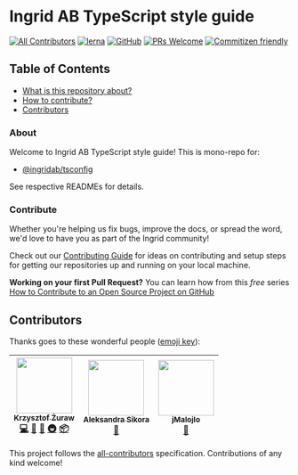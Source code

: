 # Ingrid AB TypeScript style guide

[![All Contributors](https://img.shields.io/badge/all_contributors-3-orange.svg?style=flat-square)](#contributors)
[![lerna](https://img.shields.io/badge/maintained%20with-lerna-cc00ff.svg)](https://lernajs.io/)
[![GitHub](https://img.shields.io/github/license/mashape/apistatus.svg)](https://github.com/shipwallet/TypeScript)
[![PRs Welcome](https://img.shields.io/badge/PRs-welcome-brightgreen.svg?style=flat-square)](http://makeapullrequest.com)
[![Commitizen friendly](https://img.shields.io/badge/commitizen-friendly-brightgreen.svg)](http://commitizen.github.io/cz-cli/)

## Table of Contents

- [What is this repository about?](#about)
- [How to contribute?](#contribute)
- [Contributors](#contributors)

### About

Welcome to Ingrid AB TypeScript style guide! This is mono-repo for:

- [@ingridab/tsconfig](./packages/tsconfig/README.md)

See respective READMEs for details.

### Contribute

Whether you're helping us fix bugs, improve the docs, or spread the word, we'd love to have you as part of the Ingrid community!

Check out our [Contributing Guide](./.github/CONTRIBUTING.md) for ideas on contributing and setup steps for getting our repositories up and running on your local machine.

**Working on your first Pull Request?** You can learn how from this _free_ series [How to Contribute to an Open Source Project on GitHub](https://egghead.io/series/how-to-contribute-to-an-open-source-project-on-github)

## Contributors

Thanks goes to these wonderful people ([emoji key](https://github.com/kentcdodds/all-contributors#emoji-key)):

<!-- ALL-CONTRIBUTORS-LIST:START - Do not remove or modify this section -->
<!-- prettier-ignore -->
| [<img src="https://avatars2.githubusercontent.com/u/9116238?v=4" width="100px;"/><br /><sub><b>Krzysztof Żuraw</b></sub>](http://krzysztofzuraw.com)<br />[💻](https://github.com/shipwallet/TypeScript/commits?author=krzysztofzuraw "Code") [📖](https://github.com/shipwallet/TypeScript/commits?author=krzysztofzuraw "Documentation") [🤔](#ideas-krzysztofzuraw "Ideas, Planning, & Feedback") [🚇](#infra-krzysztofzuraw "Infrastructure (Hosting, Build-Tools, etc)") [📦](#platform-krzysztofzuraw "Packaging/porting to new platform") | [<img src="https://avatars3.githubusercontent.com/u/9019397?v=4" width="100px;"/><br /><sub><b>Aleksandra Sikora</b></sub>](https://github.com/blackdahila)<br />[👀](#review-blackdahila "Reviewed Pull Requests") | [<img src="https://avatars0.githubusercontent.com/u/19672166?v=4" width="100px;"/><br /><sub><b>jMalojlo</b></sub>](https://github.com/jMalojlo)<br />[👀](#review-jMalojlo "Reviewed Pull Requests") |
| :---: | :---: | :---: |

<!-- ALL-CONTRIBUTORS-LIST:END -->

This project follows the [all-contributors](https://github.com/kentcdodds/all-contributors) specification. Contributions of any kind welcome!
